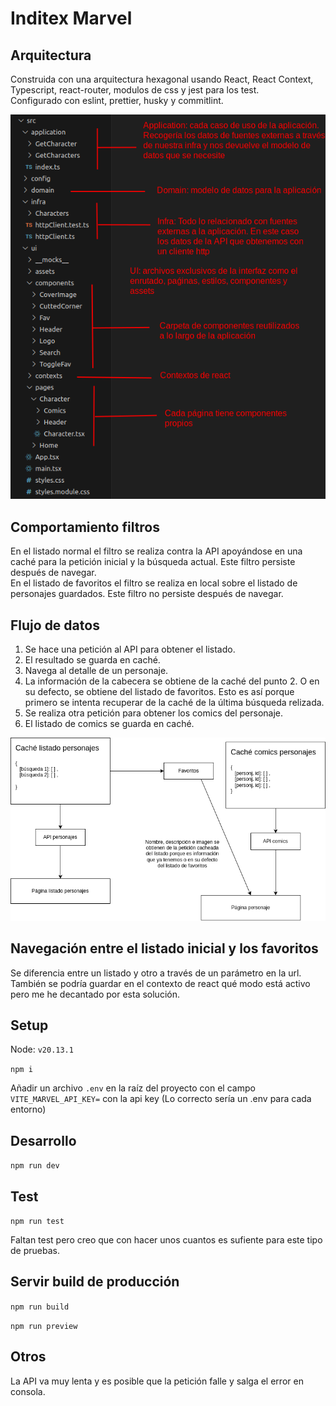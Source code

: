 # Inditex Marvel

## Arquitectura

Construida con una arquitectura hexagonal usando React, React Context, Typescript, react-router, modulos de css y jest para los test.  
Configurado con eslint, prettier, husky y commitlint.

![Arquitectura](docs/files.png)

## Comportamiento filtros

En el listado normal el filtro se realiza contra la API apoyándose en una caché para la petición inicial y la búsqueda actual. Este filtro persiste después de navegar.  
En el listado de favoritos el filtro se realiza en local sobre el listado de personajes guardados. Este filtro no persiste después de navegar.

## Flujo de datos

1. Se hace una petición al API para obtener el listado.
2. El resultado se guarda en caché.
3. Navega al detalle de un personaje.
4. La información de la cabecera se obtiene de la caché del punto 2. O en su defecto, se obtiene del listado de favoritos. Esto es así porque primero se intenta recuperar de la caché de la última búsqueda relizada.
5. Se realiza otra petición para obtener los comics del personaje.
6. El listado de comics se guarda en caché.

![Flujo de datos](docs/data-flow.png)

## Navegación entre el listado inicial y los favoritos

Se diferencia entre un listado y otro a través de un parámetro en la url. También se podría guardar en el contexto de react qué modo está activo pero me he decantado por esta solución.

## Setup

Node: `v20.13.1`

`npm i`

Añadir un archivo `.env` en la raíz del proyecto con el campo `VITE_MARVEL_API_KEY=` con la api key
(Lo correcto sería un .env para cada entorno)

## Desarrollo

`npm run dev`

## Test

`npm run test`

Faltan test pero creo que con hacer unos cuantos es sufiente para este tipo de pruebas.

## Servir build de producción

`npm run build`

`npm run preview`

## Otros

La API va muy lenta y es posible que la petición falle y salga el error en consola.

